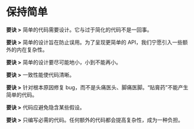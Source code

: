 # 保持简单

**要诀 >** 简单的代码需要设计。它与过于简化的代码不是一回事。

**要诀 >** 简单的设计旨在防止误用。为了呈现更简单的 API，我们宁愿引入一些额外的内在复杂性。

**要诀 >** 简单的设计要尽可能地小，小到不能再小。

**要诀 >** 一致性能使代码清晰。

**要诀 >** 针对根本原因修复 bug，而不是头痛医头、脚痛医脚。“贴膏药”不能产生简单的代码。

**要诀 >** 代码应避免隐含某些假设。

**要诀 >** 只编写必需的代码。任何额外的代码都会提高复杂性，成为一种负担。

